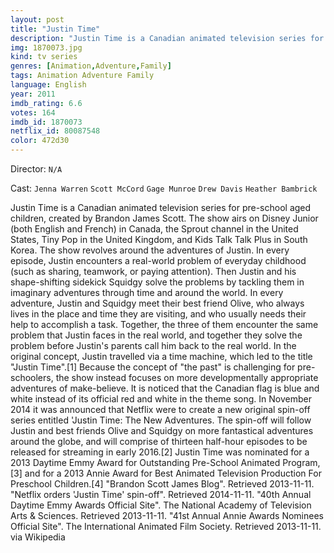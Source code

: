 ```yaml
---
layout: post
title: "Justin Time"
description: "Justin Time is a Canadian animated television series for pre-school aged children, created by Brandon James Scott. The show airs on Disney Junior (both English and French) in Canada, the Sprout channel in the United States, Tiny Pop in the United Kingdom, and Kids Talk Talk Plus in South Korea. The show revolves around the adventures of Justin. In every episode, Justin encounters a real-world problem of everyday childhood (such as sharing, teamwork, or paying attention). Then Justin and his shape-shifting sidekick Squidgy solve the problems by t.."
img: 1870073.jpg
kind: tv series
genres: [Animation,Adventure,Family]
tags: Animation Adventure Family 
language: English
year: 2011
imdb_rating: 6.6
votes: 164
imdb_id: 1870073
netflix_id: 80087548
color: 472d30
---
```

Director: `N/A`  

Cast: `Jenna Warren` `Scott McCord` `Gage Munroe` `Drew Davis` `Heather Bambrick` 

Justin Time is a Canadian animated television series for pre-school aged children, created by Brandon James Scott. The show airs on Disney Junior (both English and French) in Canada, the Sprout channel in the United States, Tiny Pop in the United Kingdom, and Kids Talk Talk Plus in South Korea. The show revolves around the adventures of Justin. In every episode, Justin encounters a real-world problem of everyday childhood (such as sharing, teamwork, or paying attention). Then Justin and his shape-shifting sidekick Squidgy solve the problems by tackling them in imaginary adventures through time and around the world. In every adventure, Justin and Squidgy meet their best friend Olive, who always lives in the place and time they are visiting, and who usually needs their help to accomplish a task. Together, the three of them encounter the same problem that Justin faces in the real world, and together they solve the problem before Justin's parents call him back to the real world. In the original concept, Justin travelled via a time machine, which led to the title "Justin Time".[1] Because the concept of "the past" is challenging for pre-schoolers, the show instead focuses on more developmentally appropriate adventures of make-believe. It is noticed that the Canadian flag is blue and white instead of its official red and white in the theme song. In November 2014 it was announced that Netflix were to create a new original spin-off series entitled 'Justin Time: The New Adventures. The spin-off will follow Justin and best friends Olive and Squidgy on more fantastical adventures around the globe, and will comprise of thirteen half-hour episodes to be released for streaming in early 2016.[2] Justin Time was nominated for a 2013 Daytime Emmy Award for Outstanding Pre-School Animated Program,[3] and for a 2013 Annie Award for Best Animated Television Production For Preschool Children.[4] "Brandon Scott James Blog". Retrieved 2013-11-11. "Netflix orders 'Justin Time' spin-off". Retrieved 2014-11-11. "40th Annual Daytime Emmy Awards Official Site". The National Academy of Television Arts & Sciences. Retrieved 2013-11-11. "41st Annual Annie Awards Nominees Official Site". The International Animated Film Society. Retrieved 2013-11-11. via Wikipedia